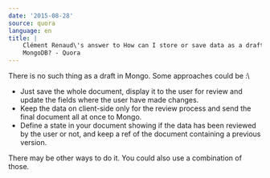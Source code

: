 ```yaml
---
date: '2015-08-28'
source: quora
language: en
title: |
    Clément Renaud\'s answer to How can I store or save data as a draft in
    MongoDB? - Quora
---
```


There is no such thing as a draft in Mongo. Some approaches could be :\

-   Just save the whole document, display it to the user for review and
    update the fields where the user have made changes.
-   Keep the data on client-side only for the review process and send
    the final document all at once to Mongo.
-   Define a state in your document showing if the data has been
    reviewed by the user or not, and keep a ref of the document
    containing a previous version.

There may be other ways to do it. You could also use a combination of
those.
